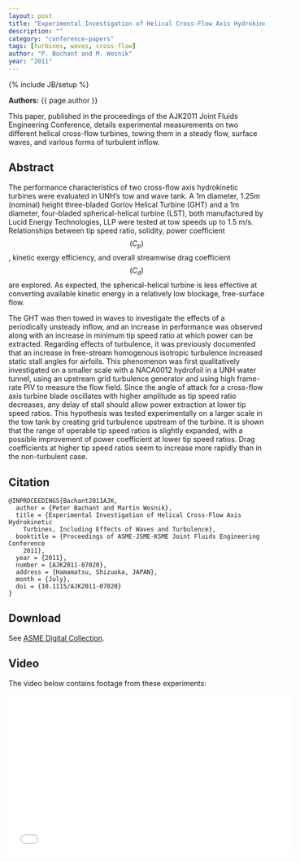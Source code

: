 ```yaml
---
layout: post
title: "Experimental Investigation of Helical Cross-Flow Axis Hydrokinetic Turbines, Including Effects of Waves and Turbulence"
description: ""
category: "conference-papers"
tags: [turbines, waves, cross-flow]
author: "P. Bachant and M. Wosnik"
year: "2011"
---
```

{% include JB/setup %}

**Authors:** {{ page.author }}

This paper, published in the proceedings of the AJK2011 Joint Fluids Engineering Conference,
details experimental measurements on two different helical cross-flow turbines, towing them in a
steady flow, surface waves, and various forms of turbulent inflow. 

## Abstract
The performance characteristics of two cross-flow axis hydrokinetic turbines were evaluated in UNH’s tow and wave 
tank. A 1m diameter, 1.25m (nominal) height three-bladed Gorlov Helical Turbine (GHT) and a 1m diameter, 
four-bladed spherical-helical turbine (LST), both manufactured by Lucid Energy Technologies, LLP 
were tested at tow speeds up to 1.5 m/s. Relationships between tip speed ratio, solidity, power coefficient 
$$(C_p)$$, 
kinetic exergy efficiency, and overall streamwise drag coefficient $$(C_d)$$ are explored. As expected, the 
spherical-helical turbine is less effective at converting available kinetic energy in a relatively low blockage, free-surface flow.

The GHT was then towed in waves to investigate the effects of a periodically unsteady inflow, and an increase in
performance was observed along with an increase in minimum tip speed ratio at which power can be extracted. 
Regarding effects of turbulence, it was previously documented that an increase in free-stream homogenous 
isotropic turbulence increased static stall angles for airfoils. This phenomenon was first qualitatively 
investigated on a smaller scale with a NACA0012 hydrofoil in a UNH water tunnel, using an upstream grid 
turbulence generator and using high frame-rate PIV to measure the flow field. Since the angle of attack for a 
cross-flow axis turbine blade oscillates with higher amplitude as tip speed ratio decreases, any delay of stall 
should allow power extraction at lower tip speed ratios. This hypothesis was tested experimentally on a larger 
scale in the tow tank by creating grid turbulence upstream of the turbine. It is shown that the range of operable 
tip speed ratios is slightly expanded, with a possible improvement of power coefficient at lower tip speed 
ratios. Drag coefficients at higher tip speed ratios seem to increase more rapidly than in the non-turbulent case.

## Citation

~~~
@INPROCEEDINGS{Bachant2011AJK,
  author = {Peter Bachant and Martin Wosnik},
  title = {Experimental Investigation of Helical Cross-Flow Axis Hydrokinetic
	Turbines, Including Effects of Waves and Turbulence},
  booktitle = {Proceedings of ASME-JSME-KSME Joint Fluids Engineering Conference
	2011},
  year = {2011},
  number = {AJK2011-07020},
  address = {Hamamatsu, Shizuoka, JAPAN},
  month = {July},
  doi = {10.1115/AJK2011-07020}
}

~~~

## Download
See
<a href="http://proceedings.asmedigitalcollection.asme.org/proceeding.aspx?articleid=1626211" target="_blank">
ASME Digital Collection</a>.

## Video
The video below contains footage from these experiments:

<center>
<iframe width="560" height="315" src="//www.youtube.com/embed/Js5b2Il0Rhc" frameborder="0" allowfullscreen></iframe>

